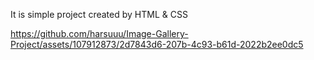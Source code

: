 It is simple project created by HTML & CSS



https://github.com/harsuuu/Image-Gallery-Project/assets/107912873/2d7843d6-207b-4c93-b61d-2022b2ee0dc5

